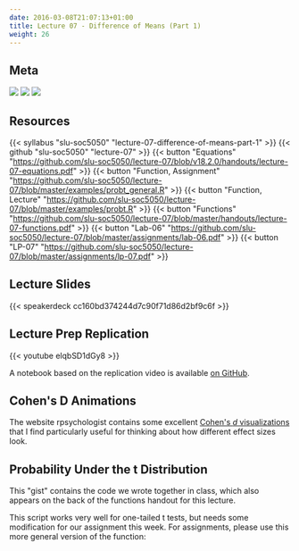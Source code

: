 ```yaml
---
date: 2016-03-08T21:07:13+01:00
title: Lecture 07 - Difference of Means (Part 1)
weight: 26
---
```


## Meta
![](https://img.shields.io/badge/semester-fall%202018-orange.svg) ![](https://img.shields.io/badge/release-lecture-orange.svg) [![](https://img.shields.io/badge/last%20update-2018--10--12-brightgreen.svg)](https://github.com/slu-soc5050/lecture-06/blob/master/NEWS_SITE.md)

## Resources

{{< syllabus "slu-soc5050" "lecture-07-difference-of-means-part-1" >}}
{{< github "slu-soc5050" "lecture-07" >}}
{{< button "Equations" "https://github.com/slu-soc5050/lecture-07/blob/v18.2.0/handouts/lecture-07-equations.pdf" >}}
{{< button "Function, Assignment" "https://github.com/slu-soc5050/lecture-07/blob/master/examples/probt_general.R" >}}
{{< button "Function, Lecture" "https://github.com/slu-soc5050/lecture-07/blob/master/examples/probt.R" >}}
{{< button "Functions" "https://github.com/slu-soc5050/lecture-07/blob/master/handouts/lecture-07-functions.pdf" >}}
{{< button "Lab-06" "https://github.com/slu-soc5050/lecture-07/blob/master/assignments/lab-06.pdf" >}}
{{< button "LP-07" "https://github.com/slu-soc5050/lecture-07/blob/master/assignments/lp-07.pdf" >}}

## Lecture Slides
<p> </p>
{{< speakerdeck cc160bd374244d7c90f71d86d2bf9c6f >}}

## Lecture Prep Replication
<p> </p>
{{< youtube elqbSD1dGy8 >}}

A notebook based on the replication video is available [on GitHub](https://github.com/slu-soc5050/lecture-07/tree/master/assignments/lp-07-replication/docs).

## Cohen's D Animations
The website rpsychologist contains some excellent [Cohen's *d* visualizations](http://rpsychologist.com/d3/cohend/) that I find particularly useful for thinking about how different effect sizes look.

## Probability Under the t Distribution
This "gist" contains the code we wrote together in class, which also appears on the back of the functions handout for this lecture.

<p> </p>
<script data-gist-id="ed226f96a70382ca96ab319dae2d7c2c"></script>

This script works very well for one-tailed t tests, but needs some modification for our assignment this week. For assignments, please use this more general version of the function:

<p> </p>
<script data-gist-id="31832be0d94cd8f4b72e04b3bc37f76c"></script>
